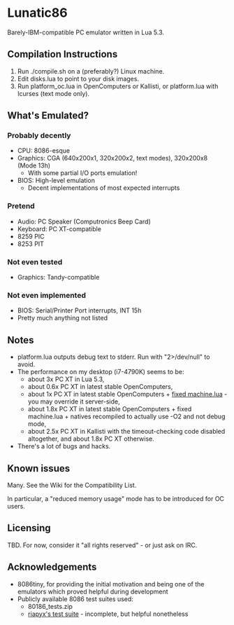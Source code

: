 # Lunatic86

Barely-IBM-compatible PC emulator written in Lua 5.3.

## Compilation Instructions

1. Run ./compile.sh on a (preferably?) Linux machine.
2. Edit disks.lua to point to your disk images.
3. Run platform_oc.lua in OpenComputers or Kallisti, or platform.lua with lcurses (text mode only).

## What's Emulated?

### Probably decently

* CPU: 8086-esque
* Graphics: CGA (640x200x1, 320x200x2, text modes), 320x200x8 (Mode 13h)
    * With some partial I/O ports emulation!
* BIOS: High-level emulation
    * Decent implementations of most expected interrupts

### Pretend

* Audio: PC Speaker (Computronics Beep Card)
* Keyboard: PC XT-compatible
* 8259 PIC
* 8253 PIT

### Not even tested

* Graphics: Tandy-compatible

### Not even implemented

* BIOS: Serial/Printer Port interrupts, INT 15h
* Pretty much anything not listed

## Notes

* platform.lua outputs debug text to stderr. Run with "2>/dev/null" to avoid.
* The performance on my desktop (i7-4790K) seems to be:
    * about 3x PC XT in Lua 5.3,
    * about 0.6x PC XT in latest stable OpenComputers,
    * about 1x PC XT in latest stable OpenComputers + [fixed machine.lua](https://github.com/MightyPirates/OpenComputers/pull/2877) - you may override 
it server-side,
    * about 1.8x PC XT in latest stable OpenComputers + fixed machine.lua + natives recompiled to actually use -O2 and not debug mode,
    * about 2.5x PC XT in Kallisti with the timeout-checking code disabled altogether, and about 1.8x PC XT otherwise.
* There's a lot of bugs and hacks.

## Known issues

Many. See the Wiki for the Compatibility List.

In particular, a "reduced memory usage" mode has to be introduced for OC users.

## Licensing

TBD. For now, consider it "all rights reserved" - or just ask on IRC.

## Acknowledgements

* 8086tiny, for providing the initial motivation and being one of the emulators which proved helpful during 
development
* Publicly available 8086 test suites used:
    * 80186_tests.zip
    * [riapyx's test suite](https://github.com/ynben/riapyx) - incomplete, but helpful nonetheless
